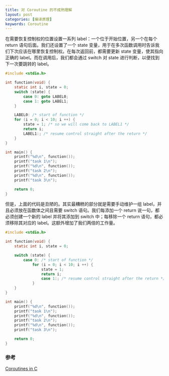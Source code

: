 ```yaml
---
title: 对 Coroutine 的不成熟理解
layout: post
categories: [编译原理]
keywords: Coroutine
---
```


在需要恢复控制权的位置设置一系列 label：一个位于开始位置，另一个在每个 return 语句后面。我们还设置了一个 state 变量，用于在多次函数调用时告诉我们下次应该在哪里恢复控制权。在每次返回前，都需要更新 state 变量，使其指向正确的 label。而在调用后，我们都会通过 switch 对 state 进行判断，以便找到下一次要跳转的 label。

```c
#include <stdio.h>

int function(void) {
    static int i, state = 0;
    switch (state) {
        case 0: goto LABEL0;
        case 1: goto LABEL1;
    }

    LABEL0: /* start of function */
    for (i = 0; i < 10; i ++) {
        state = 1; /* so we will come back to LABEL1 */
        return i;
        LABEL1:; /* resume control straight after the return */
    }
}

int main() {
    printf("%d\n", function());
    printf("task 1\n");
    printf("%d\n", function());
    printf("task 2\n");
    printf("%d\n", function());
    printf("task 3\n");

    return 0;
}
```

但是，上面的代码是丑陋的。其实最糟糕的部分就是需要手动维护一组 label，并且必须放在函数体之间且需要 switch 语句。我们每添加一个 return 说一句，都必须创建一个新的 label 并将其添加到 switch 中；每移除一个 return 语句，都必须移除其对应的 label。这额外增加了我们两倍的工作量。

```c
#include <stdio.h>

int function(void) {
	static int i, state = 0;

	switch (state) {
		case 0: /* start of function */
			for (i = 0; i < 10; i ++) {
				state = 1;
				return i;
				case 1:; /* resume control straight after the return */
			}
	}
}

int main() {
	printf("%d\n", function());
	printf("task 1\n");
	printf("%d\n", function());
	printf("task 2\n");
	printf("%d\n", function());
	printf("task 3\n");

	return 0;
}
```

### 参考

[Coroutines in C](https://www.chiark.greenend.org.uk/~sgtatham/coroutines.html)